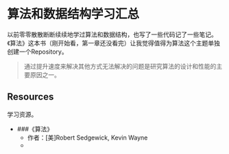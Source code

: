 # 算法和数据结构学习汇总
以前零零散散断断续续地学过算法和数据结构，也写了一些代码记了一些笔记。《算法》这本书（刚开始看，第一章还没看完）让我觉得值得为算法这个主题单独创建一个Repository。

> 通过提升速度来解决其他方式无法解决的问题是研究算法的设计和性能的主要原因之一。

## Resources
学习资源。
- ###《算法》
  - 作者：[美]Robert Sedgewick, Kevin Wayne
  - 
